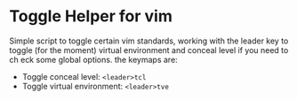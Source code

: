 # Toggle Helper for vim

Simple script to toggle certain vim standards, working with the leader key to
 toggle (for the moment) virtual environment and conceal level if you need to ch
eck some global options. the keymaps are:

- Toggle conceal level: `<leader>tcl`
- Toggle virtual environment: `<leader>tve`

